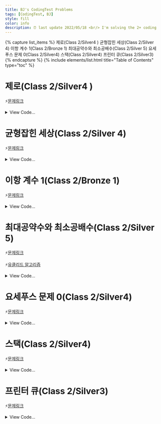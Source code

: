 ```yaml
---
title: BJ's CodingTest Problems
tags: [CodingTest, BJ]
style: fill
color: info
description: ⏰ last update 2022/05/18 <br/> I'm solving the 2+ coding problems of  "solved.ac" and summarizing. 
---
```


{% capture list_items %}
제로(Class 2/Silver4 )
균형잡힌 세상(Class 2/Silver 4)
이항 계수 1(Class 2/Bronze 1)
최대공약수와 최소공배수(Class 2/Silver 5)
요세푸스 문제 0(Class 2/Silver4)
스택(Class 2/Silver4)
프린터 큐(Class 2/Silver3)
{% endcapture %}
{% include elements/list.html title="Table of Contents" type="toc" %}


# 제로(Class 2/Silver4 )

⚡[문제링크](https://www.acmicpc.net/problem/10773)

<details>
<summary>View Code...</summary>
<div markdown="1">

```python
k = int(input())
numbers = []
for i in range(k):
    number = int(input())
    if number != 0:
        numbers.append(number)
    else:
        numbers.pop(-1)
    print(numbers)
answer = sum(numbers)
print(answer)
```
</div>
</details>



# 균형잡힌 세상(Class 2/Silver 4)

⚡[문제링크](https://www.acmicpc.net/problem/10773)

<details>
<summary>View Code...</summary>
<div markdown="1">

```python
while True :
    a = input()
    stack = []

    if a == "." :
        break

    for i in a :
        if i == '[' or i == '(' :
            stack.append(i)
        elif i == ']' :
            if len(stack) != 0 and stack[-1] == '[' :
                stack.pop() # 맞으면 지워서 stack을 비워줌 0 = yes
            else : 
                stack.append(']')
                break
        elif i == ')' :
            if len(stack) != 0 and stack[-1] == '(' :
                stack.pop()
            else :
                stack.append(')')
                break
    if len(stack) == 0 :
        print('yes')
    else :
        print('no')
```

</div>
</details>

# 이항 계수 1(Class 2/Bronze 1)

⚡[문제링크](https://www.acmicpc.net/problem/11050)

<details>
<summary>View Code...</summary>
<div markdown="1">

```python
import math
n,k = map(int, input().split())
if(k < 0):
    print(0)
elif k <= n:
    print(int(math.factorial(n) / (math.factorial(k) * math.factorial(n-k))))
else:
    print(0)
```

</div>
</details>



# 최대공약수와 최소공배수(Class 2/Silver 5)

⚡[문제링크](https://www.acmicpc.net/problem/2609)

⚡[유클리드 알고리즘](https://moeun2.github.io/blog/Algorithm#:~:text=유클리드-알고리즘(Euclidean-Algorithm))

<details>
<summary>View Code...</summary>
<div markdown="1">

```python
def gcd(a, b):
    if b == 0:
        return a
    else:
        return gcd(b, a % b)


def lcd(a, b):
    return (a * b) / gcd(a, b)


a, b = map(int, input().split())
print(int(gcd(a, b)))
print(int(lcd(a, b)))

```

</div>
</details>



# 요세푸스 문제 0(Class 2/Silver4)

⚡[문제링크](https://www.acmicpc.net/problem/11866)

<details>
<summary>View Code...</summary>
<div markdown="1">

```python
n, k = map(int, input().split())
list = [x for x in range(1,n+1)]
idx = k-1
answer =[]
while list:
    idx = idx % len(list)
    answer.append(str(list.pop(idx)))
    idx += (k-1)

print('<'+', '.join(answer)+'>')
```

</div>
</details>



# 스택(Class 2/Silver4)

⚡[문제링크](https://www.acmicpc.net/problem/10828)

<details>
<summary>View Code...</summary>
<div markdown="1">

```python
import sys
input = sys.stdin.readline
n = int(input())
list = []
for i in range(n):
    command = input().rstrip()
    num = 0
    if(len(command) > 5):
        a,b = command.split(" ")
        command = a
        num = b

    if command == 'push':
        list.append(num)
    elif command == 'pop':
        if list:
            print(list.pop())
        else:
            print(-1)
    elif command == "size":
        print(len(list))
    elif command == "empty":
        if list:
            print(0)
        else:
            print(1)
    elif command == "top":
        if list:
            print(list[-1])
        else:
            print(-1)
```

</div>
</details>



# 프린터 큐(Class 2/Silver3)

⚡[문제링크](https://www.acmicpc.net/problem/1966)

<details>
<summary>View Code...</summary>
<div markdown="1">

```python
t = int(input())  # 테스트케이스 수
for i in range(t):
    n, m = map(int, input().split())  # 문서의 개수 / 몇 번째로 인쇄되었는지 궁금한 문서
    documents = []
    num = list(map(int, input().split()))

    for j in enumerate(num):
        documents.append(j)

    order = 0
    while documents:
        maxTemp = max(documents, key=lambda x: x[1])

        if maxTemp[1] > documents[0][1]:
            documents.append(documents.pop(0))
        elif maxTemp[0] == documents[0][0]:
            temp = documents.pop(0)
            order += 1
            if temp[0] == m:
                break

    print(order)
```

</div>
</details>
